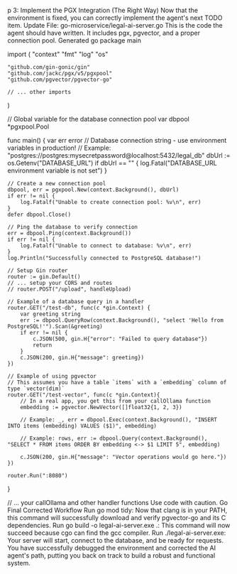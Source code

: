 p 3: Implement the PGX Integration (The Right Way)
Now that the environment is fixed, you can correctly implement the agent's next TODO item.
Update File: go-microservice/legal-ai-server.go
This is the code the agent should have written. It includes pgx, pgvector, and a proper connection pool.
Generated go
package main

import (
	"context"
	"fmt"
	"log"
	"os"

	"github.com/gin-gonic/gin"
	"github.com/jackc/pgx/v5/pgxpool"
	"github.com/pgvector/pgvector-go"

	// ... other imports
)

// Global variable for the database connection pool
var dbpool *pgxpool.Pool

func main() {
	var err error
	// Database connection string - use environment variables in production!
	// Example: "postgres://postgres:mysecretpassword@localhost:5432/legal_db"
	dbUrl := os.Getenv("DATABASE_URL")
	if dbUrl == "" {
		log.Fatal("DATABASE_URL environment variable is not set")
	}

	// Create a new connection pool
	dbpool, err = pgxpool.New(context.Background(), dbUrl)
	if err != nil {
		log.Fatalf("Unable to create connection pool: %v\n", err)
	}
	defer dbpool.Close()

	// Ping the database to verify connection
	err = dbpool.Ping(context.Background())
	if err != nil {
		log.Fatalf("Unable to connect to database: %v\n", err)
	}
	log.Println("Successfully connected to PostgreSQL database!")

    // Setup Gin router
	router := gin.Default()
    // ... setup your CORS and routes
    // router.POST("/upload", handleUpload)

	// Example of a database query in a handler
	router.GET("/test-db", func(c *gin.Context) {
		var greeting string
		err := dbpool.QueryRow(context.Background(), "select 'Hello from PostgreSQL!'").Scan(&greeting)
		if err != nil {
			c.JSON(500, gin.H{"error": "Failed to query database"})
			return
		}
		c.JSON(200, gin.H{"message": greeting})
	})
    
    // Example of using pgvector
    // This assumes you have a table `items` with a `embedding` column of type `vector(dim)`
    router.GET("/test-vector", func(c *gin.Context){
        // In a real app, you get this from your callOllama function
        embedding := pgvector.NewVector([]float32{1, 2, 3})
        
        // Example: _, err = dbpool.Exec(context.Background(), "INSERT INTO items (embedding) VALUES ($1)", embedding)
        
        // Example: rows, err := dbpool.Query(context.Background(), "SELECT * FROM items ORDER BY embedding <-> $1 LIMIT 5", embedding)
        
        c.JSON(200, gin.H{"message": "Vector operations would go here."})
    })

	router.Run(":8080")
}

// ... your callOllama and other handler functions
Use code with caution.
Go
Final Corrected Workflow
Run go mod tidy: Now that clang is in your PATH, this command will successfully download and verify pgvector-go and its C dependencies.
Run go build -o legal-ai-server.exe .: This command will now succeed because cgo can find the gcc compiler.
Run ./legal-ai-server.exe: Your server will start, connect to the database, and be ready for requests.
You have successfully debugged the environment and corrected the AI agent's path, putting you back on track to build a robust and functional system.
